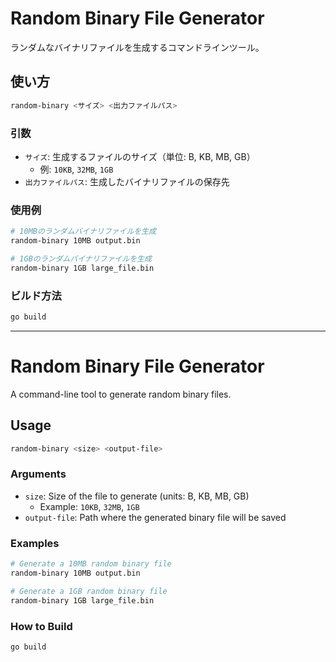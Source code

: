 # Random Binary File Generator

ランダムなバイナリファイルを生成するコマンドラインツール。

## 使い方

```bash
random-binary <サイズ> <出力ファイルパス>
```

### 引数

- `サイズ`: 生成するファイルのサイズ（単位: B, KB, MB, GB）
  - 例: `10KB`, `32MB`, `1GB`
- `出力ファイルパス`: 生成したバイナリファイルの保存先

### 使用例

```bash
# 10MBのランダムバイナリファイルを生成
random-binary 10MB output.bin

# 1GBのランダムバイナリファイルを生成
random-binary 1GB large_file.bin
```

### ビルド方法

```bash
go build
```

---

# Random Binary File Generator

A command-line tool to generate random binary files.

## Usage

```bash
random-binary <size> <output-file>
```

### Arguments

- `size`: Size of the file to generate (units: B, KB, MB, GB)
  - Example: `10KB`, `32MB`, `1GB`
- `output-file`: Path where the generated binary file will be saved

### Examples

```bash
# Generate a 10MB random binary file
random-binary 10MB output.bin

# Generate a 1GB random binary file
random-binary 1GB large_file.bin
```

### How to Build

```bash
go build
```
